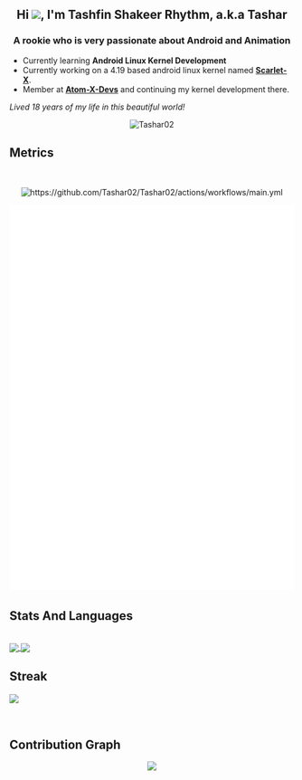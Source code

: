 <p align="center">
<h2 align="center">Hi <img src="https://raw.githubusercontent.com/MartinHeinz/MartinHeinz/master/wave.gif" width="30px">, I'm Tashfin Shakeer Rhythm, a.k.a Tashar</h2>
<h3 align="center">A rookie who is very passionate about Android and Animation</h3>
</p>

- Currently learning **Android Linux Kernel Development**
- Currently working on a 4.19 based android linux kernel named <a href="https://github.com/Atom-X-Devs/android_kernel_xiaomi_scarlet">**Scarlet-X**</a>.
- Member at <a href="https://github.com/Atom-X-Devs">**Atom-X-Devs**</a> and continuing my kernel development there.

<p>
  <em>
    Lived 18 years of my life in this beautiful world!
  </em>
</p>

<p align="center">
  <img src="https://komarev.com/ghpvc/?username=Tashar02&style=flat-square" alt="Tashar02">
</p>

## Metrics
<br>
<p align="center">
  <img src="https://github.com/Tashar02/Tashar02/actions/workflows/main.yml/badge.svg" alt="https://github.com/Tashar02/Tashar02/actions/workflows/main.yml">
</p>

<p align="center">
  <img src="https://github.com/Tashar02/Tashar02/blob/main/github-metrics.svg" alt="Tashar02">
</p>

## Stats And Languages

<br>
<a href="https://github.com/anuraghazra/github-readme-stats">
  <img align="center" src="https://github-readme-stats.vercel.app/api?username=Tashar02&show_icons=true&theme=tokyonight&line_height=27&hide_rank=false&border_radius=10&line_height=28&hide_border=true&count_private=true&text_color=a3a3a3">
</a>

<a href="https://github.com/anuraghazra/github-readme-stats">
  <img align="center" src="https://github-readme-stats.vercel.app/api/top-langs/?username=Tashar02&theme=tokyonight&hide_rank=false&border_radius=10&line_height=28&hide_border=true&text_color=a3a3a3">
</a>

## Streak

<p href="https://github.com/anuraghazra/github-readme-stats">
  <img align="center" src="https://github-readme-streak-stats.herokuapp.com/?user=Tashar02&theme=tokyonight&hide_rank=false&border_radius=10&line_height=28&hide_border=true&text_color=a3a3a3">
</p>
</br>

## Contribution Graph

<p align="center">
 <img src="https://activity-graph.herokuapp.com/graph?username=Tashar02&text_color=a3a3a3&border_radius=10&line_height=28&hide_border=true&text_color=a3a3a3&theme=redical&area=true&area_color=a3a3a3">
</p>
